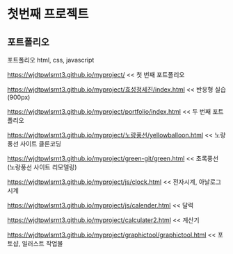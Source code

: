 # 첫번째 프로젝트

## 포트폴리오

포트폴리오
html, css, javascript

https://wjdtpwlsrnt3.github.io/myproject/ << 첫 번째 포트폴리오

https://wjdtpwlsrnt3.github.io/myproject/효성정세진/index.html << 반응형 실습(900px)

https://wjdtpwlsrnt3.github.io/myproject/portfolio/index.html << 두 번째 포트폴리오

https://wjdtpwlsrnt3.github.io/myproject/노랑풍선/yellowballoon.html << 노랑풍선 사이트 클론코딩

https://wjdtpwlsrnt3.github.io/myproject/green-git/green.html << 초록풍선 (노랑풍선 사이트 리모델링)

https://wjdtpwlsrnt3.github.io/myproject/js/clock.html << 전자시계, 아날로그시계

https://wjdtpwlsrnt3.github.io/myproject/js/calender.html << 달력

https://wjdtpwlsrnt3.github.io/myproject/calculater2.html << 계산기

https://wjdtpwlsrnt3.github.io/myproject/graphictool/graphictool.html << 포토샵, 일러스트 작업물
